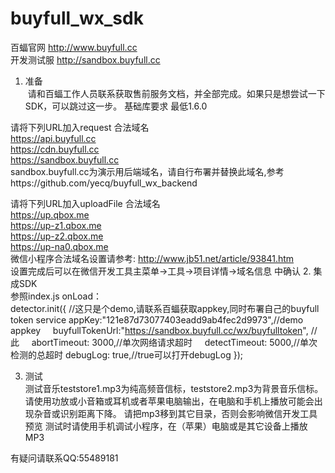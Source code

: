 # buyfull_wx_sdk
百蝠官网 http://www.buyfull.cc</br>
开发测试服 http://sandbox.buyfull.cc</br>

1. 准备</br>
  请和百蝠工作人员联系获取售前服务文档，并全部完成。如果只是想尝试一下SDK，可以跳过这一步。
  基础库要求 最低1.6.0

  请将下列URL加入request 合法域名</br>
  https://api.buyfull.cc</br>
  https://cdn.buyfull.cc</br>
  https://sandbox.buyfull.cc</br>
  sandbox.buyfull.cc为演示用后端域名，请自行布署并替换此域名,参考https://github.com/yecq/buyfull_wx_backend</br>

  请将下列URL加入uploadFile 合法域名</br>
  https://up.qbox.me</br>
  https://up-z1.qbox.me</br>
  https://up-z2.qbox.me</br>
  https://up-na0.qbox.me</br>
  微信小程序合法域名设置请参考: http://www.jb51.net/article/93841.htm</br>
  设置完成后可以在微信开发工具主菜单->工具->项目详情->域名信息 中确认
2. 集成SDK</br>
  参照index.js onLoad：</br>
  detector.init({
      //这只是个demo,请联系百蝠获取appkey,同时布署自己的buyfull token service
      appKey:"121e87d73077403eadd9ab4fec2d9973",//demo appkey
      buyfullTokenUrl:"https://sandbox.buyfull.cc/wx/buyfulltoken", //此
      abortTimeout: 3000,//单次网络请求超时
      detectTimeout: 5000,//单次检测的总超时
      debugLog: true,//true可以打开debugLog
    });
    
3. 测试</br>
  测试音乐teststore1.mp3为纯高频音信标，teststore2.mp3为背景音乐信标。
  请使用功放或小音箱或耳机或者苹果电脑输出，在电脑和手机上播放可能会出现杂音或识别距离下降。
  请把mp3移到其它目录，否则会影响微信开发工具预览
  测试时请使用手机调试小程序，在（苹果）电脑或是其它设备上播放MP3

有疑问请联系QQ:55489181

